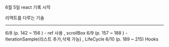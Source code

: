 6월 5일 react 기록 시작

리액트를 다루는 기술

---

6/8 (p. 142 ~ 156 ) - ref 사용 , scrollBox
6/9 (p. 157 ~ 188 ) - IterationSample(리스트 추가,삭제 가능) , LifeCycle
6/10 (p. 189 ~ 215) Hooks

